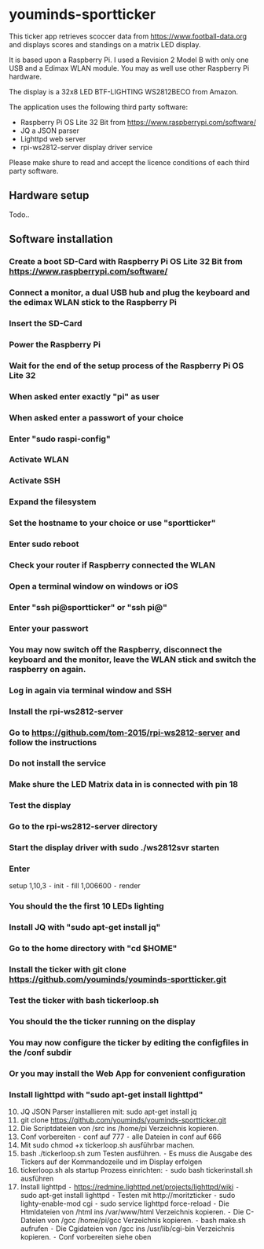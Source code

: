 # youminds-sportticker


This ticker app retrieves scoccer data from https://www.football-data.org and displays scores and standings on a matrix LED display.

It is based upon a Raspberry Pi. I used a Revision 2 Model B with only one USB and a Edimax WLAN module. You may as well use other Raspberry Pi hardware.

The display is a 32x8 LED BTF-LIGHTING WS2812BECO from Amazon.

The application uses the following third party software:

- Raspberry Pi OS Lite 32 Bit from https://www.raspberrypi.com/software/
- JQ a JSON parser
- Lighttpd web server
- rpi-ws2812-server display driver service

Please make shure to read and accept the licence conditions of each third party software.


## Hardware setup

Todo..

## Software installation

### Create a boot SD-Card with Raspberry Pi OS Lite 32 Bit from https://www.raspberrypi.com/software/
### Connect a monitor, a dual USB hub and plug the keyboard and the edimax WLAN stick to the Raspberry Pi
### Insert the SD-Card
### Power the Raspberry Pi
### Wait for the end of the setup process of the Raspberry Pi OS Lite 32
### When asked enter exactly "pi" as user
### When asked enter a passwort of your choice
### Enter "sudo raspi-config"
### Activate WLAN
### Activate SSH
### Expand the filesystem
### Set the hostname to your choice or use "sportticker"
### Enter sudo reboot
### Check your router if Raspberry connected the WLAN
### Open a terminal window on windows or iOS
### Enter "ssh pi@sportticker" or "ssh pi@<THE WLAN IP>"
### Enter your passwort
### You may now switch off the Raspberry, disconnect the keyboard and the monitor, leave the WLAN stick and switch the raspberry on again.
### Log in again via terminal window and SSH
### Install the rpi-ws2812-server
### Go to https://github.com/tom-2015/rpi-ws2812-server and follow the instructions
### Do not install the service
### Make shure the LED Matrix data in is connected with pin 18
### Test the display
### Go to the rpi-ws2812-server directory
### Start the display driver with sudo ./ws2812svr starten
### Enter 
setup 1,10,3 
⁃	init 
⁃	fill 1,006600 
⁃	render
### You should the the first 10 LEDs lighting
### Install JQ with "sudo apt-get install jq"
### Go to the home directory with "cd $HOME"
### Install the ticker with git clone https://github.com/youminds/youminds-sportticker.git
### Test the ticker with bash tickerloop.sh
### You should the the ticker running on the display
### You may now configure the ticker by editing the configfiles in the /conf subdir
### Or you may install the Web App for convenient configuration
### Install lighttpd with "sudo apt-get install lighttpd"


10.	JQ JSON Parser installieren mit: sudo apt-get install jq
11.	git clone https://github.com/youminds/youminds-sportticker.git
12.	Die Scriptdateien von /src ins /home/pi Verzeichnis kopieren.
13.	Conf vorbereiten
⁃	conf auf 777
⁃	alle Dateien in conf auf 666
14.	Mit sudo chmod +x tickerloop.sh ausführbar machen.
15.	bash ./tickerloop.sh zum Testen ausführen.
⁃	Es muss die Ausgabe des Tickers auf der Kommandozeile und im Display erfolgen
16.	tickerloop.sh als startup Prozess einrichten: 
⁃	sudo bash tickerinstall.sh ausführen
17.	Install lighttpd
⁃	https://redmine.lighttpd.net/projects/lighttpd/wiki
⁃	sudo apt-get install lighttpd
⁃	Testen mit http://moritzticker
⁃	sudo lighty-enable-mod cgi
⁃	sudo service lighttpd force-reload
⁃	Die Htmldateien von /html ins /var/www/html Verzeichnis kopieren.
⁃	Die C-Dateien von /gcc  /home/pi/gcc Verzeichnis kopieren.
⁃	bash make.sh aufrufen
⁃	Die Cgidateien von /gcc ins /usr/lib/cgi-bin Verzeichnis kopieren.
⁃	Conf vorbereiten siehe oben
